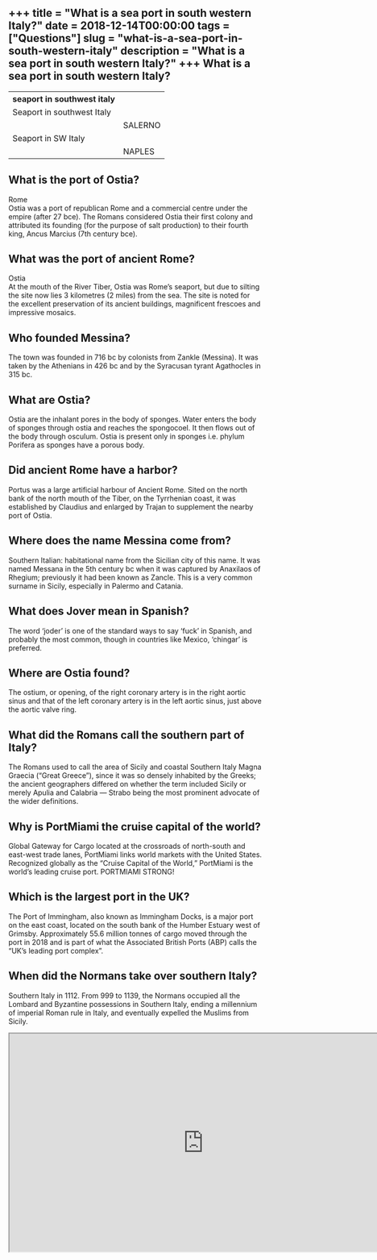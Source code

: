 +++
title = "What is a sea port in south western Italy?"
date = 2018-12-14T00:00:00
tags = ["Questions"]
slug = "what-is-a-sea-port-in-south-western-italy"
description = "What is a sea port in south western Italy?"
+++
What is a sea port in south western Italy?
------------------------------------------

<table><tr><th>seaport in southwest italy</th></tr><tr><td>Seaport in southwest Italy</td></tr><tr><td></td><td>SALERNO</td></tr><tr><td>Seaport in SW Italy</td></tr><tr><td></td><td>NAPLES</td></tr></table>

What is the port of Ostia?
--------------------------

Rome  
Ostia was a port of republican Rome and a commercial centre under the empire (after 27 bce). The Romans considered Ostia their first colony and attributed its founding (for the purpose of salt production) to their fourth king, Ancus Marcius (7th century bce).

What was the port of ancient Rome?
----------------------------------

Ostia  
At the mouth of the River Tiber, Ostia was Rome’s seaport, but due to silting the site now lies 3 kilometres (2 miles) from the sea. The site is noted for the excellent preservation of its ancient buildings, magnificent frescoes and impressive mosaics.

Who founded Messina?
--------------------

The town was founded in 716 bc by colonists from Zankle (Messina). It was taken by the Athenians in 426 bc and by the Syracusan tyrant Agathocles in 315 bc.

What are Ostia?
---------------

Ostia are the inhalant pores in the body of sponges. Water enters the body of sponges through ostia and reaches the spongocoel. It then flows out of the body through osculum. Ostia is present only in sponges i.e. phylum Porifera as sponges have a porous body.

Did ancient Rome have a harbor?
-------------------------------

Portus was a large artificial harbour of Ancient Rome. Sited on the north bank of the north mouth of the Tiber, on the Tyrrhenian coast, it was established by Claudius and enlarged by Trajan to supplement the nearby port of Ostia.

Where does the name Messina come from?
--------------------------------------

Southern Italian: habitational name from the Sicilian city of this name. It was named Messana in the 5th century bc when it was captured by Anaxilaos of Rhegium; previously it had been known as Zancle. This is a very common surname in Sicily, especially in Palermo and Catania.

What does Jover mean in Spanish?
--------------------------------

The word ‘joder’ is one of the standard ways to say ‘fuck’ in Spanish, and probably the most common, though in countries like Mexico, ‘chingar’ is preferred.

Where are Ostia found?
----------------------

The ostium, or opening, of the right coronary artery is in the right aortic sinus and that of the left coronary artery is in the left aortic sinus, just above the aortic valve ring.

What did the Romans call the southern part of Italy?
----------------------------------------------------

The Romans used to call the area of Sicily and coastal Southern Italy Magna Graecia (“Great Greece”), since it was so densely inhabited by the Greeks; the ancient geographers differed on whether the term included Sicily or merely Apulia and Calabria — Strabo being the most prominent advocate of the wider definitions.

Why is PortMiami the cruise capital of the world?
-------------------------------------------------

Global Gateway for Cargo located at the crossroads of north-south and east-west trade lanes, PortMiami links world markets with the United States. Recognized globally as the “Cruise Capital of the World,” PortMiami is the world’s leading cruise port. PORTMIAMI STRONG!

Which is the largest port in the UK?
------------------------------------

The Port of Immingham, also known as Immingham Docks, is a major port on the east coast, located on the south bank of the Humber Estuary west of Grimsby. Approximately 55.6 million tonnes of cargo moved through the port in 2018 and is part of what the Associated British Ports (ABP) calls the “UK’s leading port complex”.

When did the Normans take over southern Italy?
----------------------------------------------

Southern Italy in 1112. From 999 to 1139, the Normans occupied all the Lombard and Byzantine possessions in Southern Italy, ending a millennium of imperial Roman rule in Italy, and eventually expelled the Muslims from Sicily.

<iframe allow="accelerometer; autoplay; clipboard-write; encrypted-media; gyroscope; picture-in-picture" allowfullscreen="" class="__youtube_prefs__  epyt-is-override  no-lazyload" data-no-lazy="1" data-origheight="433" data-origwidth="770" data-skipgform_ajax_framebjll="" height="433" id="_ytid_92218" loading="lazy" src="https://www.youtube.com/embed/CFm3bc9gqYE?enablejsapi=1&autoplay=0&cc_load_policy=0&cc_lang_pref=&iv_load_policy=1&loop=0&modestbranding=0&rel=1&fs=1&playsinline=0&autohide=2&theme=dark&color=red&controls=1&" title="YouTube player" width="770"></iframe>